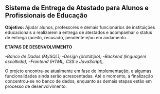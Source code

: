 ## Sistema de Entrega de Atestado para Alunos e Profissionais de Educação 

**Objetivo:** Ajudar alunos, professores e demais funcionários de instituições educacionais a realizarem a entrega de atestados e acompanhar o status de entrega (aceito, recusado, pendente e/ou em andamento.

**ETAPAS DE DESENVOLVIMENTO**

*-Banco de Dados (MySQL);*
*-Design (protótipo);*
*-Backend (linguagem escolhida);*
*-Frontend (HTML, CSS e JavaScript),*


O projeto encontra-se atualmente em fase de implementação, e algumas funcionalidades ainda serão acrescentadas. Até o momento, a finalização concentrou-se no banco de dados, enquanto as demais etapas estão em processo de desenvolvimento.



